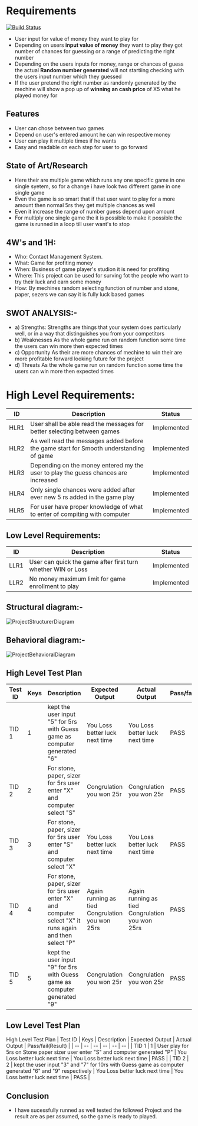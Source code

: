 # Requirements
[![Build Status](https://travis-ci.org/joemccann/dillinger.svg?branch=master)](https://travis-ci.org/joemccann/dillinger)
* User input for value of money they want to play for
* Depending on users **input value of money** they want to play they got number of chances for guessing or a range of predicting the right number
* Depending on the users inputs for money, range or chances of guess the actual **Random number generated** will not startiing checking with the users input number which they guessed
* If the user pretend the right number as randomly generated by the mechine will show a pop up of **winning an cash price** of X5 what he played money for


## Features

- User can chose between two games
- Depend on user's entered amount he can win respective money
- User can play it multiple times if he wants
- Easy and readable on each step for user to go forward


## State of Art/Research
- Here their are multiple game which runs any one specific game in one single syetem, so for a change i have look two different game in one single game
- Even the game is so smart that if that user want to play for a more amount then normal 5rs they get multiple chances as well
- Even it increase the range of number guess depend upon amount
- For multiply one single game the it is possible to make it possible the game is runned in a loop till user want's to stop

## 4W's and 1H:
* Who:
Contact Management System.
* What:
Game for profiting money
* When:
Business of game player's studion it is need for profiting
* Where:
This project can be used for surving fot the people who want to try their luck and earn some money
* How:
By mechines random selecting function of number and stone, paper, sezers we can say it is fully luck based games 

## SWOT ANALYSIS:-
-  a) Strengths:
Strengths are things that your system does particularly well, or in a way that distinguishes you from your competitors
- b) Weaknesses
As the whole game run on random function some time the users can win more then expected times
- c) Opportunity
As their are more chances of mechine to win their are more profitable forward looking future for the project
- d) Threats
As the whole game run on random function some time the users can win more then expected times 


# High Level Requirements:

| ID |	Description |	Status |
| ------ | ------ | ------ |
| HLR1 |	User shall be able read the messages for better selecting between games |	Implemented |
| HLR2 |	As well read the messages added before the game start for Smooth understanding of game  |	Implemented |
| HLR3 |	Depending on the money entered my the user to play the guess chances are increased  |	Implemented |
| HLR4 |	Only single chances were added after ever new 5 rs added in the game play |	Implemented |
| HLR5 |	For user have proper knowledge of what to enter of compiting with computer |	Implemented |
## Low Level Requirements:

| ID |	Description |	Status |
| ------ | ------ | ------ |
| LLR1 |	User can quick the game after first turn whether WIN or Loss |	Implemented |
| LLR2 |	No money maximum limit for game enrollment to play |	Implemented |


## Structural diagram:-
![ProjectStructurerDiagram](https://user-images.githubusercontent.com/86291115/143074435-76300f5b-9e03-44c8-b911-735b8ac89ad1.jpg)


## Behavioral diagram:-
![ProjectBehavioralDiagram](https://user-images.githubusercontent.com/86291115/143074498-c72d26a6-1d2c-4bf1-8d6e-b1be48b398fc.jpg)


## High Level Test Plan

| Test ID |	Keys |	Description	| Expected Output |	Actual Output |	Pass/fail(Result) |
| -- | -- | -- | -- | -- | -- |
| TID 1              | 	1 | kept the user input "5" for 5rs with Guess game as computer generated "6"	 | 	You Loss better luck next time	 | You Loss better luck next time	 | PASS | 
| TID 2 | 2 | For stone, paper, sizer for 5rs user enter "X" and computer select "S" | Congrulation you won 25r		 | Congrulation you won 25r	 | PASS | 
| TID 3 | 	3 | For stone, paper, sizer for 5rs user enter "S" and computer select "X" | 	You Loss better luck next time	 | You Loss better luck next time	 | PASS | 
| TID 4 | 	4 | For stone, paper, sizer for 5rs user enter "X" and computer select "X" it runs again and then select "P" | Again running as tied	Congrulation you won 25rs	 | Again running as tied	Congrulation you won 25rs	 | PASS | 
| TID 5 | 	5 | kept the user input "9" for 5rs with Guess game as computer generated "9"	 | 	Congrulation you won 25r	 | Congrulation you won 25r	 | PASS | 


## Low Level Test Plan
High Level Test Plan
| Test ID |	Keys |	Description	| Expected Output |	Actual Output |	Pass/fail(Result) |
| -- | -- | -- | -- | -- | -- |
| TID 1              | 	1 | User play for 5rs on Stone paper sizer user enter "S" and computer generated "P" | 	You Loss better luck next time	 | You Loss better luck next time	 | PASS | 
| TID 2              | 	2 | kept the user input "3" and "7" for 10rs with Guess game as computer generated "6" and "9" respectively | 	You Loss better luck next time	 | You Loss better luck next time	 | PASS | 


## Conclusion 
- I have sucessfully runned as well tested the followed Project and the result are as per assumed, so the game is ready to played.
